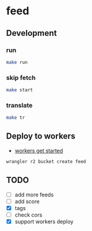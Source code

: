 # feed

## Development

### run

```bash
make run
```

### skip fetch

```bash
make start
```

### translate

```bash
make tr
```

## Deploy to workers

- [workers get started](https://developers.cloudflare.com/workers/get-started/guide/)

```bash
wrangler r2 bucket create feed
```

## TODO

- [ ] add more feeds
- [ ] add score
- [x] tags
- [ ] check cors
- [x] support workers deploy
